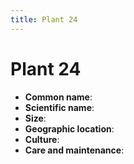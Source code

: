 ```yaml
---
title: Plant 24
---
```

# Plant 24

- **Common name**:
- **Scientific name**:
- **Size**:
- **Geographic location**:
- **Culture**:
- **Care and maintenance**:
